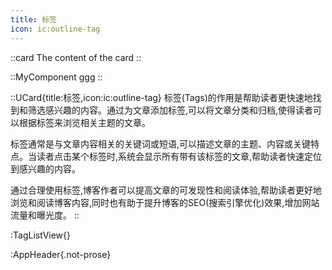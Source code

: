 ```yaml
---
title: 标签
icon: ic:outline-tag
---
```



::card
The content of the card
::


::MyComponent
ggg
::

::UCard{title:标签,icon:ic:outline-tag}
标签(Tags)的作用是帮助读者更快速地找到和筛选感兴趣的内容。通过为文章添加标签,可以将文章分类和归档,使得读者可以根据标签来浏览相关主题的文章。

标签通常是与文章内容相关的关键词或短语,可以描述文章的主题、内容或关键特点。当读者点击某个标签时,系统会显示所有带有该标签的文章,帮助读者快速定位到感兴趣的内容。

通过合理使用标签,博客作者可以提高文章的可发现性和阅读体验,帮助读者更好地浏览和阅读博客内容,同时也有助于提升博客的SEO(搜索引擎优化)效果,增加网站流量和曝光度。
::

:TagListView{}

:AppHeader{.not-prose}


